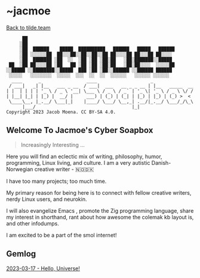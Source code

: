 #  ~jacmoe
[Back to tilde.team](../)  
```Jacmoes Cyber Soapbox logo
      ██                                                       
     ░██                                                       
     ░██  ██████    █████  ██████████   ██████   █████   ██████
     ░██ ░░░░░░██  ██░░░██░░██░░██░░██ ██░░░░██ ██░░░██ ██░░░░ 
     ░██  ███████ ░██  ░░  ░██ ░██ ░██░██   ░██░███████░░█████ 
 ██  ░██ ██░░░░██ ░██   ██ ░██ ░██ ░██░██   ░██░██░░░░  ░░░░░██
░░█████ ░░████████░░█████  ███ ░██ ░██░░██████ ░░██████ ██████ 
 ░░░░░   ░░░░░░░░  ░░░░░  ░░░  ░░  ░░  ░░░░░░   ░░░░░░ ░░░░░░  
  ____      _                 ____                    _               
 / ___|   _| |__   ___ _ __  / ___|  ___   __ _ _ __ | |__   _____  __
| |  | | | | '_ \ / _ \ '__| \___ \ / _ \ / _` | '_ \| '_ \ / _ \ \/ /
| |__| |_| | |_) |  __/ |     ___) | (_) | (_| | |_) | |_) | (_) >  < 
 \____\__, |_.__/ \___|_|    |____/ \___/ \__,_| .__/|_.__/ \___/_/\_\
      |___/                                    |_|                    
Copyright 2023 Jacob Moena. CC BY-SA 4.0.
```

## Welcome To Jacmoe's Cyber Soapbox
> Increasingly Interesting ...

Here you will find an eclectic mix of writing, philosophy, humor, programming, Linux living, and culture. I am a very autistic Danish-Norwegian creative writer - 🇳🇴🇩🇰

I have too many projects; too much time.

My primary reason for being here is to connect with fellow creative writers, nerdy Linux users, and neurokin.

I will also evangelize Emacs , promote the Zig programming language, share my interest in shorthand, rant about how awesome the colemak kb layout is, and other infodumps.

I am excited to be a part of the smol internet!

## Gemlog
[2023-03-17 - Hello, Universe!](./gemfeed/2023-03-17-hello-universe.md)  
